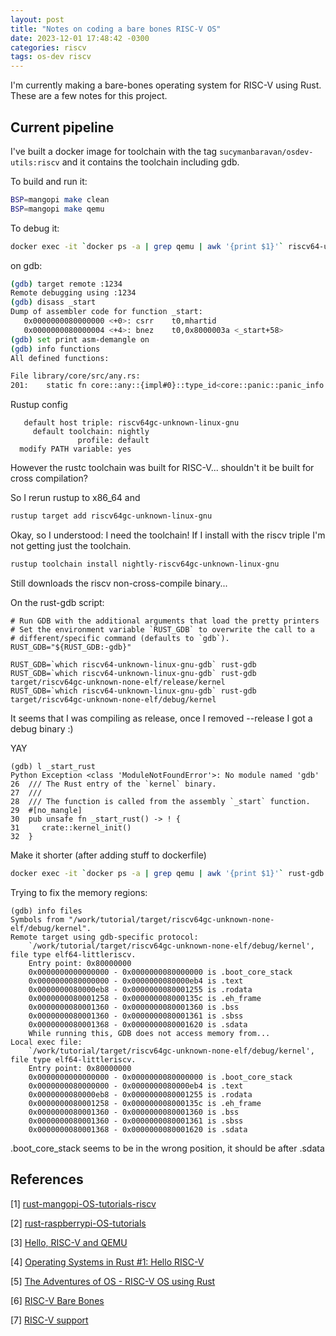 ```yaml
---
layout: post
title: "Notes on coding a bare bones RISC-V OS"
date: 2023-12-01 17:48:42 -0300
categories: riscv
tags: os-dev riscv
---
```


I'm currently making a bare-bones operating system for RISC-V using Rust. These are a few notes for this project.

## Current pipeline

I've built a docker image for toolchain with the tag `sucymanbaravan/osdev-utils:riscv` and it contains the toolchain including gdb. 

To build and run it: 

```sh
BSP=mangopi make clean
BSP=mangopi make qemu
```

To debug it: 

```sh
docker exec -it `docker ps -a | grep qemu | awk '{print $1}'` riscv64-unknown-linux-gnu-gdb target/riscv64gc-unknown-none-elf/release/kernel
```

on gdb:

```sh
(gdb) target remote :1234
Remote debugging using :1234
(gdb) disass _start
Dump of assembler code for function _start:
   0x0000000080000000 <+0>:	csrr	t0,mhartid
   0x0000000080000004 <+4>:	bnez	t0,0x8000003a <_start+58>
(gdb) set print asm-demangle on
(gdb) info functions
All defined functions:

File library/core/src/any.rs:
201:	static fn core::any::{impl#0}::type_id<core::panic::panic_info::{impl#0}::internal_constructor::NoPayload>();

```

Rustup config

```
   default host triple: riscv64gc-unknown-linux-gnu
     default toolchain: nightly
               profile: default
  modify PATH variable: yes
```

However the rustc toolchain was built for RISC-V... shouldn't it be built for cross compilation?

So I rerun rustup to x86_64 and

```sh
rustup target add riscv64gc-unknown-linux-gnu
```

Okay, so I understood: I need the toolchain! If I install with the riscv triple I'm not getting just the toolchain.

```sh
rustup toolchain install nightly-riscv64gc-unknown-linux-gnu
```

Still downloads the riscv non-cross-compile binary...

On the rust-gdb script:

```
# Run GDB with the additional arguments that load the pretty printers
# Set the environment variable `RUST_GDB` to overwrite the call to a
# different/specific command (defaults to `gdb`).
RUST_GDB="${RUST_GDB:-gdb}"

RUST_GDB=`which riscv64-unknown-linux-gnu-gdb` rust-gdb
RUST_GDB=`which riscv64-unknown-linux-gnu-gdb` rust-gdb target/riscv64gc-unknown-none-elf/release/kernel
RUST_GDB=`which riscv64-unknown-linux-gnu-gdb` rust-gdb target/riscv64gc-unknown-none-elf/debug/kernel
```

It seems that I was compiling as release, once I removed --release I got a debug binary :)

YAY

```
(gdb) l _start_rust
Python Exception <class 'ModuleNotFoundError'>: No module named 'gdb'
26	/// The Rust entry of the `kernel` binary.
27	///
28	/// The function is called from the assembly `_start` function.
29	#[no_mangle]
30	pub unsafe fn _start_rust() -> ! {
31	   crate::kernel_init()
32	}
```

Make it shorter (after adding stuff to dockerfile)

```sh
docker exec -it `docker ps -a | grep qemu | awk '{print $1}'` rust-gdb target/riscv64gc-unknown-none-elf/debug/kernel
```

Trying to fix the memory regions:

```
(gdb) info files
Symbols from "/work/tutorial/target/riscv64gc-unknown-none-elf/debug/kernel".
Remote target using gdb-specific protocol:
	`/work/tutorial/target/riscv64gc-unknown-none-elf/debug/kernel', file type elf64-littleriscv.
	Entry point: 0x80000000
	0x0000000000000000 - 0x0000000080000000 is .boot_core_stack
	0x0000000080000000 - 0x0000000080000eb4 is .text
	0x0000000080000eb8 - 0x0000000080001255 is .rodata
	0x0000000080001258 - 0x000000008000135c is .eh_frame
	0x0000000080001360 - 0x0000000080001360 is .bss
	0x0000000080001360 - 0x0000000080001361 is .sbss
	0x0000000080001368 - 0x0000000080001620 is .sdata
	While running this, GDB does not access memory from...
Local exec file:
	`/work/tutorial/target/riscv64gc-unknown-none-elf/debug/kernel', file type elf64-littleriscv.
	Entry point: 0x80000000
	0x0000000000000000 - 0x0000000080000000 is .boot_core_stack
	0x0000000080000000 - 0x0000000080000eb4 is .text
	0x0000000080000eb8 - 0x0000000080001255 is .rodata
	0x0000000080001258 - 0x000000008000135c is .eh_frame
	0x0000000080001360 - 0x0000000080001360 is .bss
	0x0000000080001360 - 0x0000000080001361 is .sbss
	0x0000000080001368 - 0x0000000080001620 is .sdata
```

.boot_core_stack seems to be in the wrong position, it should be after .sdata

## References

\[1] [rust-mangopi-OS-tutorials-riscv](https://github.com/retpolanne/rust-mangopi-OS-tutorials-riscv)

\[2] [rust-raspberrypi-OS-tutorials](https://github.com/rust-embedded/rust-raspberrypi-OS-tutorials)

\[3] [Hello, RISC-V and QEMU](https://mth.st/blog/riscv-qemu/)

\[4] [Operating Systems in Rust #1: Hello RISC-V](https://blog.henrygressmann.de/rust-os/1-hello-riscv/)

\[5] [The Adventures of OS - RISC-V OS using Rust](https://osblog.stephenmarz.com/ch1.html)

\[6] [RISC-V Bare Bones](https://wiki.osdev.org/RISC-V_Bare_Bones)

\[7] [RISC-V support](https://github.com/rust-lang/rustup/issues/2296)

